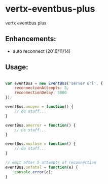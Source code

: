 # vertx-eventbus-plus

vertx eventbus plus

## Enhancements:

- auto reconnect (2016/11/14)

## Usage:

```javascript

var eventBus = new EventBus('server url', {
    reconnectionAttempts: 5,
    reconnectionDelay: 5000 	
});

eventBus.onopen = function() {
    // do staff...
}

eventBus.onerror = function() {
    // do staff...
}

eventBus.onclose = function() {
    // do staff...
}

// emit after 5 attempts of reconnection
eventBus.onfatal = function(e) {
    console.error(e);
}

```
